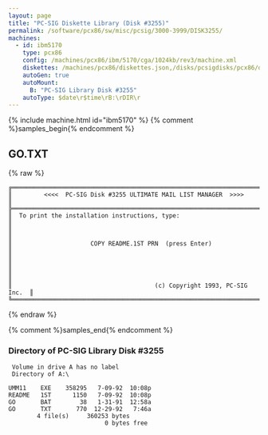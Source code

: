 ```yaml
---
layout: page
title: "PC-SIG Diskette Library (Disk #3255)"
permalink: /software/pcx86/sw/misc/pcsig/3000-3999/DISK3255/
machines:
  - id: ibm5170
    type: pcx86
    config: /machines/pcx86/ibm/5170/cga/1024kb/rev3/machine.xml
    diskettes: /machines/pcx86/diskettes.json,/disks/pcsigdisks/pcx86/diskettes.json
    autoGen: true
    autoMount:
      B: "PC-SIG Library Disk #3255"
    autoType: $date\r$time\rB:\rDIR\r
---
```


{% include machine.html id="ibm5170" %}
{% comment %}samples_begin{% endcomment %}

## GO.TXT

{% raw %}
```
╔═════════════════════════════════════════════════════════════════════════╗
║         <<<<  PC-SIG Disk #3255 ULTIMATE MAIL LIST MANAGER  >>>>        ║
╠═════════════════════════════════════════════════════════════════════════╣
║  To print the installation instructions, type:                          ║
║                                                                         ║
║                      COPY README.1ST PRN  (press Enter)                 ║
║                                                                         ║
║                                                                         ║
║                                        (c) Copyright 1993, PC-SIG Inc.  ║
╚═════════════════════════════════════════════════════════════════════════╝
```
{% endraw %}

{% comment %}samples_end{% endcomment %}

### Directory of PC-SIG Library Disk #3255

     Volume in drive A has no label
     Directory of A:\

    UMM11    EXE    358295   7-09-92  10:08p
    README   1ST      1150   7-09-92  10:08p
    GO       BAT        38   1-31-91  12:58a
    GO       TXT       770  12-29-92   7:46a
            4 file(s)     360253 bytes
                               0 bytes free
